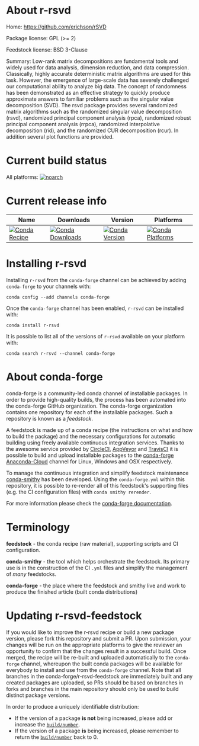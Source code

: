 About r-rsvd
============

Home: https://github.com/erichson/rSVD

Package license: GPL (>= 2)

Feedstock license: BSD 3-Clause

Summary: Low-rank matrix decompositions are fundamental tools and widely used for data analysis, dimension reduction, and data compression. Classically, highly accurate  deterministic matrix algorithms are used for this task. However, the emergence of  large-scale data has severely challenged our computational ability to analyze big data.  The concept of randomness has been demonstrated as an effective strategy to quickly produce approximate answers to familiar problems such as the singular value decomposition (SVD).  The rsvd package provides several randomized matrix algorithms such as the randomized  singular value decomposition (rsvd), randomized principal component analysis (rpca),  randomized robust principal component analysis (rrpca), randomized interpolative  decomposition (rid), and the randomized CUR decomposition (rcur). In addition several plot  functions are provided.



Current build status
====================

All platforms:
[![noarch](https://img.shields.io/circleci/project/github/conda-forge/r-rsvd-feedstock/master.svg?label=noarch)](https://circleci.com/gh/conda-forge/r-rsvd-feedstock)

Current release info
====================

| Name | Downloads | Version | Platforms |
| --- | --- | --- | --- |
| [![Conda Recipe](https://img.shields.io/badge/recipe-r--rsvd-green.svg)](https://anaconda.org/conda-forge/r-rsvd) | [![Conda Downloads](https://img.shields.io/conda/dn/conda-forge/r-rsvd.svg)](https://anaconda.org/conda-forge/r-rsvd) | [![Conda Version](https://img.shields.io/conda/vn/conda-forge/r-rsvd.svg)](https://anaconda.org/conda-forge/r-rsvd) | [![Conda Platforms](https://img.shields.io/conda/pn/conda-forge/r-rsvd.svg)](https://anaconda.org/conda-forge/r-rsvd) |

Installing r-rsvd
=================

Installing `r-rsvd` from the `conda-forge` channel can be achieved by adding `conda-forge` to your channels with:

```
conda config --add channels conda-forge
```

Once the `conda-forge` channel has been enabled, `r-rsvd` can be installed with:

```
conda install r-rsvd
```

It is possible to list all of the versions of `r-rsvd` available on your platform with:

```
conda search r-rsvd --channel conda-forge
```


About conda-forge
=================

conda-forge is a community-led conda channel of installable packages.
In order to provide high-quality builds, the process has been automated into the
conda-forge GitHub organization. The conda-forge organization contains one repository
for each of the installable packages. Such a repository is known as a *feedstock*.

A feedstock is made up of a conda recipe (the instructions on what and how to build
the package) and the necessary configurations for automatic building using freely
available continuous integration services. Thanks to the awesome service provided by
[CircleCI](https://circleci.com/), [AppVeyor](https://www.appveyor.com/)
and [TravisCI](https://travis-ci.org/) it is possible to build and upload installable
packages to the [conda-forge](https://anaconda.org/conda-forge)
[Anaconda-Cloud](https://anaconda.org/) channel for Linux, Windows and OSX respectively.

To manage the continuous integration and simplify feedstock maintenance
[conda-smithy](https://github.com/conda-forge/conda-smithy) has been developed.
Using the ``conda-forge.yml`` within this repository, it is possible to re-render all of
this feedstock's supporting files (e.g. the CI configuration files) with ``conda smithy rerender``.

For more information please check the [conda-forge documentation](https://conda-forge.org/docs/).

Terminology
===========

**feedstock** - the conda recipe (raw material), supporting scripts and CI configuration.

**conda-smithy** - the tool which helps orchestrate the feedstock.
                   Its primary use is in the construction of the CI ``.yml`` files
                   and simplify the management of *many* feedstocks.

**conda-forge** - the place where the feedstock and smithy live and work to
                  produce the finished article (built conda distributions)


Updating r-rsvd-feedstock
=========================

If you would like to improve the r-rsvd recipe or build a new
package version, please fork this repository and submit a PR. Upon submission,
your changes will be run on the appropriate platforms to give the reviewer an
opportunity to confirm that the changes result in a successful build. Once
merged, the recipe will be re-built and uploaded automatically to the
`conda-forge` channel, whereupon the built conda packages will be available for
everybody to install and use from the `conda-forge` channel.
Note that all branches in the conda-forge/r-rsvd-feedstock are
immediately built and any created packages are uploaded, so PRs should be based
on branches in forks and branches in the main repository should only be used to
build distinct package versions.

In order to produce a uniquely identifiable distribution:
 * If the version of a package **is not** being increased, please add or increase
   the [``build/number``](https://conda.io/docs/user-guide/tasks/build-packages/define-metadata.html#build-number-and-string).
 * If the version of a package **is** being increased, please remember to return
   the [``build/number``](https://conda.io/docs/user-guide/tasks/build-packages/define-metadata.html#build-number-and-string)
   back to 0.
